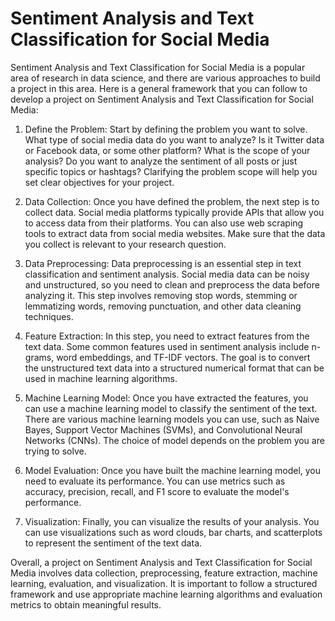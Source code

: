 # Sentiment Analysis and Text Classification for Social Media

Sentiment Analysis and Text Classification for Social Media is a popular area of research in data science, and there are various approaches to build a project in this area. Here is a general framework that you can follow to develop a project on Sentiment Analysis and Text Classification for Social Media:

1. Define the Problem: Start by defining the problem you want to solve. What type of social media data do you want to analyze? Is it Twitter data or Facebook data, or some other platform? What is the scope of your analysis? Do you want to analyze the sentiment of all posts or just specific topics or hashtags? Clarifying the problem scope will help you set clear objectives for your project.

2. Data Collection: Once you have defined the problem, the next step is to collect data. Social media platforms typically provide APIs that allow you to access data from their platforms. You can also use web scraping tools to extract data from social media websites. Make sure that the data you collect is relevant to your research question.

3. Data Preprocessing: Data preprocessing is an essential step in text classification and sentiment analysis. Social media data can be noisy and unstructured, so you need to clean and preprocess the data before analyzing it. This step involves removing stop words, stemming or lemmatizing words, removing punctuation, and other data cleaning techniques.

4. Feature Extraction: In this step, you need to extract features from the text data. Some common features used in sentiment analysis include n-grams, word embeddings, and TF-IDF vectors. The goal is to convert the unstructured text data into a structured numerical format that can be used in machine learning algorithms.

5. Machine Learning Model: Once you have extracted the features, you can use a machine learning model to classify the sentiment of the text. There are various machine learning models you can use, such as Naive Bayes, Support Vector Machines (SVMs), and Convolutional Neural Networks (CNNs). The choice of model depends on the problem you are trying to solve.

6. Model Evaluation: Once you have built the machine learning model, you need to evaluate its performance. You can use metrics such as accuracy, precision, recall, and F1 score to evaluate the model's performance.

7. Visualization: Finally, you can visualize the results of your analysis. You can use visualizations such as word clouds, bar charts, and scatterplots to represent the sentiment of the text data.

Overall, a project on Sentiment Analysis and Text Classification for Social Media involves data collection, preprocessing, feature extraction, machine learning, evaluation, and visualization. It is important to follow a structured framework and use appropriate machine learning algorithms and evaluation metrics to obtain meaningful results.